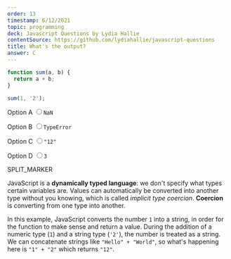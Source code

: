 ```yaml
---
order: 13
timestamp: 6/12/2021
topic: programming
deck: Javascript Questions by Lydia Hallie
contentSource: https://github.com/lydiahallie/javascript-questions
title: What's the output?
answer: C
---
```


  

```javascript
function sum(a, b) {
  return a + b;
}

sum(1, '2');
```


<label for="option-A">Option A</label>
<input type="radio" name="answer-option" id="option-A" value="A">`NaN`</input>
    

<label for="option-B">Option B</label>
<input type="radio" name="answer-option" id="option-B" value="B">`TypeError`</input>
    

<label for="option-C">Option C</label>
<input type="radio" name="answer-option" id="option-C" value="C">`"12"`</input>
    

<label for="option-D">Option D</label>
<input type="radio" name="answer-option" id="option-D" value="D">`3`</input>
    




SPLIT_MARKER

JavaScript is a **dynamically typed language**: we don't specify what types certain variables are. Values can automatically be converted into another type without you knowing, which is called _implicit type coercion_. **Coercion** is converting from one type into another.

In this example, JavaScript converts the number `1` into a string, in order for the function to make sense and return a value. During the addition of a numeric type (`1`) and a string type (`'2'`), the number is treated as a string. We can concatenate strings like `"Hello" + "World"`, so what's happening here is `"1" + "2"` which returns `"12"`.



